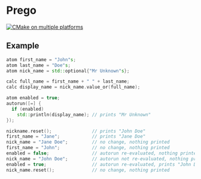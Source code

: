 # Prego

[![CMake on multiple platforms](https://github.com/erikvalkering/prego/actions/workflows/cmake-multi-platform.yml/badge.svg)](https://github.com/erikvalkering/prego/actions/workflows/cmake-multi-platform.yml)

## Example

```cpp
atom first_name = "John"s;
atom last_name = "Doe"s;
atom nick_name = std::optional{"Mr Unknown"s};

calc full_name = first_name + " " + last_name;
calc display_name = nick_name.value_or(full_name);

atom enabled = true;
autorun([=] {
  if (enabled)
    std::println(display_name); // prints "Mr Unknown"
});

nickname.reset();               // prints "John Doe"
first_name = "Jane";            // prints "Jane Doe"
nick_name = "Jane Doe";         // no change, nothing printed
first_name = "John";            // no change, nothing printed
enabled = false;                // autorun re-evaluated, nothing printed
nick_name = "John Doe";         // autorun not re-evaluated, nothing printed
enabled = true;                 // autorun re-evaluated, prints "John Doe"
nick_name.reset();              // no change, nothing printed
```
